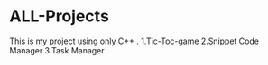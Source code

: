 # ALL-Projects

This is my project using only C++ .
1.Tic-Toc-game 
2.Snippet Code Manager
3.Task Manager

